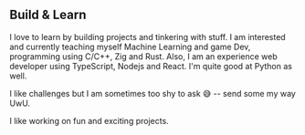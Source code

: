 
## Build & Learn

I love to learn by building projects and tinkering with stuff. I am interested and currently teaching myself Machine Learning and game Dev, programming using C/C++, Zig and Rust. Also, I am an experience web developer using TypeScript, Nodejs and React. I'm quite good at Python as well.


I like challenges but I am sometimes too shy to ask 😅 -- send some my way UwU.

I like working on fun and exciting projects.
